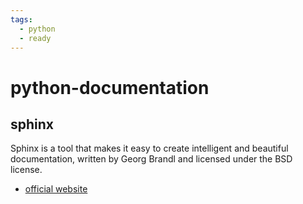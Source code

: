 ```yaml
---
tags:
  - python
  - ready
---
```

# python-documentation


## sphinx

Sphinx is a tool that makes it easy to create intelligent and beautiful documentation, written by Georg Brandl and licensed under the BSD license.

- [official website](https://www.sphinx-doc.org/en/master/)